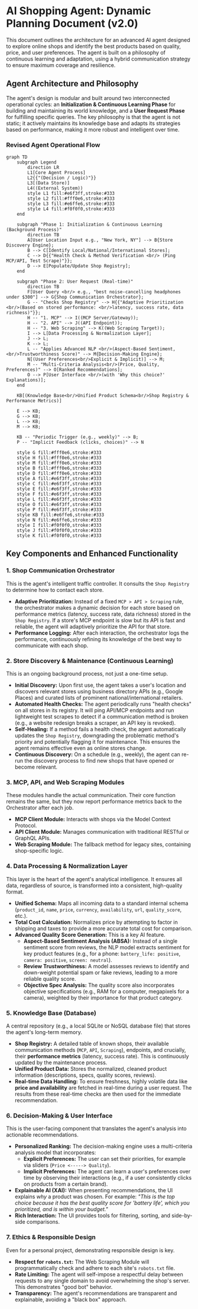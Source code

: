 # AI Shopping Agent: Dynamic Planning Document (v2.0)

This document outlines the architecture for an advanced AI agent designed to explore online shops and identify the best products based on quality, price, and user preferences. The agent is built on a philosophy of continuous learning and adaptation, using a hybrid communication strategy to ensure maximum coverage and resilience.

## Agent Architecture and Philosophy

The agent's design is modular and built around two interconnected operational cycles: an **Initialization & Continuous Learning Phase** for building and maintaining its world knowledge, and a **User Request Phase** for fulfilling specific queries. The key philosophy is that the agent is not static; it actively maintains its knowledge base and adapts its strategies based on performance, making it more robust and intelligent over time.

### Revised Agent Operational Flow

```mermaid
graph TD
    subgraph Legend
        direction LR
        L1[Core Agent Process]
        L2{{"(Decision / Logic)"}}
        L3[(Data Store)]
        L4((External System))
        style L1 fill:#e6f3ff,stroke:#333
        style L2 fill:#fff0e6,stroke:#333
        style L3 fill:#e6ffe6,stroke:#333
        style L4 fill:#f0f0f0,stroke:#333
    end

    subgraph "Phase 1: Initialization & Continuous Learning (Background Process)"
        direction TB
        A[User Location Input e.g., "New York, NY"] --> B{Store Discovery Engine};
        B --> C[Identify Local/National/International Stores];
        C --> D{{"Health Check & Method Verification <br/> (Ping MCP/API, Test Scrape)"}};
        D --> E[Populate/Update Shop Registry];
    end

    subgraph "Phase 2: User Request (Real-time)"
        direction TB
        F[User Query <br/> e.g., "best noise-cancelling headphones under $300"] --> G{Shop Communication Orchestrator};
        G -- "Checks Shop Registry" --> H{{"Adaptive Prioritization <br/>(Based on stored performance: <br/>latency, success rate, data richness)"}};
        H -- "1. MCP" --> I((MCP Server/Gateway));
        H -- "2. API" --> J((API Endpoint));
        H -- "3. Web Scraping" --> K((Web Scraping Target));
        I --> L[Data Processing & Normalization Layer];
        J --> L;
        K --> L;
        L -- "Applies Advanced NLP <br/>(Aspect-Based Sentiment, <br/>Trustworthiness Score)" --> M{Decision-Making Engine};
        N[(User Preferences<br/>Explicit & Implicit)] --> M;
        M -- "Multi-Criteria Analysis<br/>(Price, Quality, Preferences)" --> O[Ranked Recommendations];
        O --> P[User Interface <br/>(with 'Why this choice?' Explanations)];
    end
    
    KB[(Knowledge Base<br/>Unified Product Schema<br/>Shop Registry & Performance Metrics)]

    E --> KB;
    G --> KB;
    L --> KB;
    M --> KB;

    KB -- "Periodic Trigger (e.g., weekly)" --> B;
    P -- "Implicit Feedback (clicks, choices)" --> N

    style G fill:#fff0e6,stroke:#333
    style H fill:#fff0e6,stroke:#333
    style M fill:#fff0e6,stroke:#333
    style B fill:#fff0e6,stroke:#333
    style D fill:#fff0e6,stroke:#333
    style A fill:#e6f3ff,stroke:#333
    style C fill:#e6f3ff,stroke:#333
    style E fill:#e6f3ff,stroke:#333
    style F fill:#e6f3ff,stroke:#333
    style L fill:#e6f3ff,stroke:#333
    style O fill:#e6f3ff,stroke:#333
    style P fill:#e6f3ff,stroke:#333
    style KB fill:#e6ffe6,stroke:#333
    style N fill:#e6ffe6,stroke:#333
    style I fill:#f0f0f0,stroke:#333
    style J fill:#f0f0f0,stroke:#333
    style K fill:#f0f0f0,stroke:#333
```

## Key Components and Enhanced Functionality

### 1. Shop Communication Orchestrator
This is the agent's intelligent traffic controller. It consults the `Shop Registry` to determine how to contact each store.

*   **Adaptive Prioritization:** Instead of a fixed `MCP > API > Scraping` rule, the orchestrator makes a dynamic decision for each store based on performance metrics (latency, success rate, data richness) stored in the `Shop Registry`. If a store's MCP endpoint is slow but its API is fast and reliable, the agent will adaptively prioritize the API for that store.
*   **Performance Logging:** After each interaction, the orchestrator logs the performance, continuously refining its knowledge of the best way to communicate with each shop.

### 2. Store Discovery & Maintenance (Continuous Learning)
This is an ongoing background process, not just a one-time setup.

*   **Initial Discovery:** Upon first use, the agent takes a user's location and discovers relevant stores using business directory APIs (e.g., Google Places) and curated lists of prominent national/international retailers.
*   **Automated Health Checks:** The agent periodically runs "health checks" on all stores in its registry. It will ping API/MCP endpoints and run lightweight test scrapes to detect if a communication method is broken (e.g., a website redesign breaks a scraper, an API key is revoked).
*   **Self-Healing:** If a method fails a health check, the agent automatically updates the `Shop Registry`, downgrading the problematic method's priority and potentially flagging it for maintenance. This ensures the agent remains effective even as online stores change.
*   **Continuous Discovery:** On a schedule (e.g., weekly), the agent can re-run the discovery process to find new shops that have opened or become relevant.

### 3. MCP, API, and Web Scraping Modules
These modules handle the actual communication. Their core function remains the same, but they now report performance metrics back to the Orchestrator after each job.

*   **MCP Client Module:** Interacts with shops via the Model Context Protocol.
*   **API Client Module:** Manages communication with traditional RESTful or GraphQL APIs.
*   **Web Scraping Module:** The fallback method for legacy sites, containing shop-specific logic.

### 4. Data Processing & Normalization Layer
This layer is the heart of the agent's analytical intelligence. It ensures all data, regardless of source, is transformed into a consistent, high-quality format.

*   **Unified Schema:** Maps all incoming data to a standard internal schema (`product_id`, `name`, `price`, `currency`, `availability`, `url`, `quality_score`, etc.).
*   **Total Cost Calculation:** Normalizes price by attempting to factor in shipping and taxes to provide a more accurate total cost for comparison.
*   **Advanced Quality Score Generation:** This is a key AI feature.
    *   **Aspect-Based Sentiment Analysis (ABSA):** Instead of a single sentiment score from reviews, the NLP model extracts sentiment for key product features (e.g., for a phone: `battery_life: positive`, `camera: positive`, `screen: neutral`).
    *   **Review Trustworthiness:** A model assesses reviews to identify and down-weight potential spam or fake reviews, leading to a more reliable quality score.
    *   **Objective Spec Analysis:** The quality score also incorporates objective specifications (e.g., RAM for a computer, megapixels for a camera), weighted by their importance for that product category.

### 5. Knowledge Base (Database)
A central repository (e.g., a local SQLite or NoSQL database file) that stores the agent's long-term memory.

*   **Shop Registry:** A detailed table of known shops, their available communication methods (`MCP`, `API`, `Scraping`), endpoints, and crucially, their **performance metrics** (latency, success rate). This is continuously updated by the maintenance process.
*   **Unified Product Data:** Stores the normalized, cleaned product information (descriptions, specs, quality scores, reviews).
*   **Real-time Data Handling:** To ensure freshness, highly volatile data like **price and availability** are fetched in real-time during a user request. The results from these real-time checks are then used for the immediate recommendation.

### 6. Decision-Making & User Interface
This is the user-facing component that translates the agent's analysis into actionable recommendations.

*   **Personalized Ranking:** The decision-making engine uses a multi-criteria analysis model that incorporates:
    *   **Explicit Preferences:** The user can set their priorities, for example via sliders (`Price <-----> Quality`).
    *   **Implicit Preferences:** The agent can learn a user's preferences over time by observing their interactions (e.g., if a user consistently clicks on products from a certain brand).
*   **Explainable AI (XAI):** When presenting recommendations, the UI explains *why* a product was chosen. For example: *"This is the top choice because it has the best quality score for 'battery life', which you prioritized, and is within your budget."*
*   **Rich Interaction:** The UI provides tools for filtering, sorting, and side-by-side comparisons.

### 7. Ethics & Responsible Design
Even for a personal project, demonstrating responsible design is key.

*   **Respect for `robots.txt`:** The Web Scraping Module will programmatically check and adhere to each site's `robots.txt` file.
*   **Rate Limiting:** The agent will self-impose a respectful delay between requests to any single domain to avoid overwhelming the shop's server. This demonstrates "good bot" behavior.
*   **Transparency:** The agent's recommendations are transparent and explainable, avoiding a "black box" approach.
